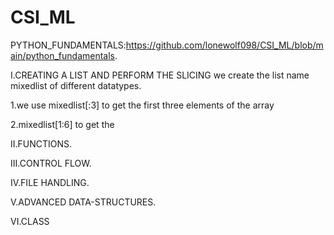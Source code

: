 # CSI_ML

  PYTHON_FUNDAMENTALS:https://github.com/lonewolf098/CSI_ML/blob/main/python_fundamentals.

  I.CREATING A LIST AND PERFORM THE SLICING
  we create the list name mixedlist of different datatypes.
  
  1.we use mixedlist[:3] to get the first three elements of the array

  2.mixedlist[1:6] to get the 


  II.FUNCTIONS.



  III.CONTROL FLOW.



  IV.FILE HANDLING.


  V.ADVANCED DATA-STRUCTURES.


  VI.CLASS
